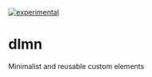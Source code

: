 [![experimental](http://badges.github.io/stability-badges/dist/experimental.svg)](http://github.com/badges/stability-badges)
# dlmn
Minimalist and reusable custom elements
